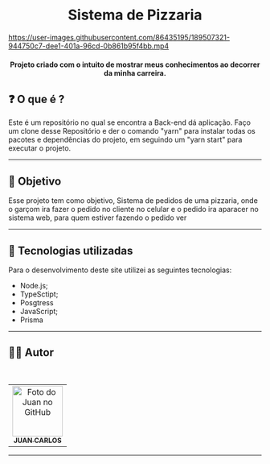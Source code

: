 <h1 align="center">
  <br>Sistema de Pizzaria
</h1>

https://user-images.githubusercontent.com/86435195/189507321-944750c7-dee1-401a-96cd-0b861b95f4bb.mp4

<h4 align="center">
  Projeto criado com o intuito de mostrar meus conhecimentos ao decorrer da minha carreira.
</h4>

## ❓ O que é ?

Este é um repositório no qual se encontra a Back-end dá aplicação. Faço um clone desse Repositório e der o comando "yarn" para instalar todas os pacotes e dependências do projeto, em seguindo um "yarn start" para executar o projeto.

<hr>

## 🎯 Objetivo

Esse projeto tem como objetivo, Sistema de pedidos de uma pizzaria, onde o garçom ira fazer o pedido no cliente no celular e o pedido ira aparacer no sistema web, para quem estiver fazendo o pedido ver

<hr>

## 💼 Tecnologias utilizadas

Para o desenvolvimento deste site utilizei as seguintes tecnologias:

- Node.js;
- TypeSctipt;
- Posgtress
- JavaScript;
- Prisma
---

## 👨‍💻 Autor

 <br>
<table>
  <tr>
    <td align="center">
      <a href="https://github.com/JuanCarllos13">
        <img src="https://github.com/JuanCarllos13.png" width="100px;" height="100px" alt="Foto do Juan no GitHub"/><br>
        <sub>
          <b>JUAN CARLOS</b>
        </sub>
      </a>
    </td>
  </tr>
</table>
</table>
<hr>

